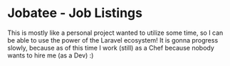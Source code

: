 # Jobatee - Job Listings 


This is mostly like a personal project wanted to utilize some time, so I can be able to use the power of the Laravel ecosystem! It is gonna progress slowly, because as of this time I work (still) as a Chef because nobody wants to hire me (as a Dev) :)